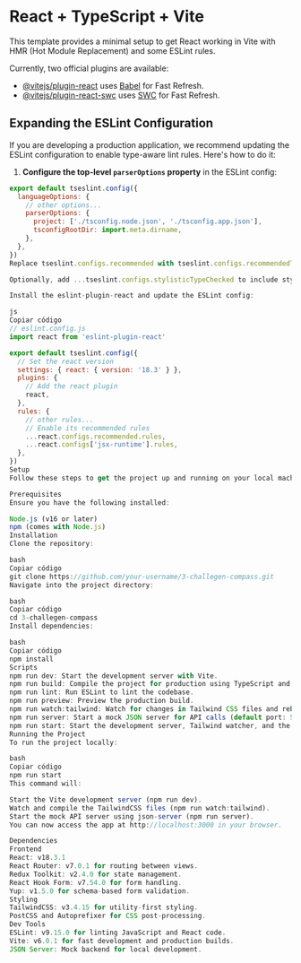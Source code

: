 # React + TypeScript + Vite

This template provides a minimal setup to get React working in Vite with HMR (Hot Module Replacement) and some ESLint rules.

Currently, two official plugins are available:

- [@vitejs/plugin-react](https://github.com/vitejs/vite-plugin-react/blob/main/packages/plugin-react/README.md) uses [Babel](https://babeljs.io/) for Fast Refresh.
- [@vitejs/plugin-react-swc](https://github.com/vitejs/vite-plugin-react-swc) uses [SWC](https://swc.rs/) for Fast Refresh.

## Expanding the ESLint Configuration

If you are developing a production application, we recommend updating the ESLint configuration to enable type-aware lint rules. Here's how to do it:

1. **Configure the top-level `parserOptions` property** in the ESLint config:

```js
export default tseslint.config({
  languageOptions: {
    // other options...
    parserOptions: {
      project: ['./tsconfig.node.json', './tsconfig.app.json'],
      tsconfigRootDir: import.meta.dirname,
    },
  },
})
Replace tseslint.configs.recommended with tseslint.configs.recommendedTypeChecked or tseslint.configs.strictTypeChecked.

Optionally, add ...tseslint.configs.stylisticTypeChecked to include stylistic rules for TypeScript.

Install the eslint-plugin-react and update the ESLint config:

js
Copiar código
// eslint.config.js
import react from 'eslint-plugin-react'

export default tseslint.config({
  // Set the react version
  settings: { react: { version: '18.3' } },
  plugins: {
    // Add the react plugin
    react,
  },
  rules: {
    // other rules...
    // Enable its recommended rules
    ...react.configs.recommended.rules,
    ...react.configs['jsx-runtime'].rules,
  },
})
Setup
Follow these steps to get the project up and running on your local machine.

Prerequisites
Ensure you have the following installed:

Node.js (v16 or later)
npm (comes with Node.js)
Installation
Clone the repository:

bash
Copiar código
git clone https://github.com/your-username/3-challegen-compass.git
Navigate into the project directory:

bash
Copiar código
cd 3-challegen-compass
Install dependencies:

bash
Copiar código
npm install
Scripts
npm run dev: Start the development server with Vite.
npm run build: Compile the project for production using TypeScript and Vite.
npm run lint: Run ESLint to lint the codebase.
npm run preview: Preview the production build.
npm run watch:tailwind: Watch for changes in Tailwind CSS files and rebuild the output.
npm run server: Start a mock JSON server for API calls (default port: 5000).
npm run start: Start the development server, Tailwind watcher, and the mock server in parallel.
Running the Project
To run the project locally:

bash
Copiar código
npm run start
This command will:

Start the Vite development server (npm run dev).
Watch and compile the TailwindCSS files (npm run watch:tailwind).
Start the mock API server using json-server (npm run server).
You can now access the app at http://localhost:3000 in your browser.

Dependencies
Frontend
React: v18.3.1
React Router: v7.0.1 for routing between views.
Redux Toolkit: v2.4.0 for state management.
React Hook Form: v7.54.0 for form handling.
Yup: v1.5.0 for schema-based form validation.
Styling
TailwindCSS: v3.4.15 for utility-first styling.
PostCSS and Autoprefixer for CSS post-processing.
Dev Tools
ESLint: v9.15.0 for linting JavaScript and React code.
Vite: v6.0.1 for fast development and production builds.
JSON Server: Mock backend for local development.